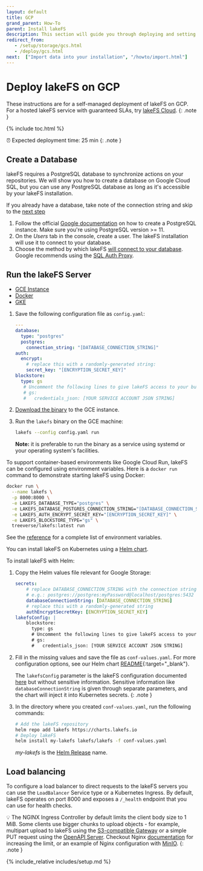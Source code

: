 ```yaml
---
layout: default
title: GCP
grand_parent: How-To
parent: Install lakeFS
description: This section will guide you through deploying and setting up a production-suitable lakeFS environment on Google Cloud Platform (GCP).
redirect_from:
   - /setup/storage/gcs.html 
   - /deploy/gcs.html 
next:  ["Import data into your installation", "/howto/import.html"]
---
```


# Deploy lakeFS on GCP

These instructions are for a self-managed deployment of lakeFS on GCP. <br/> 
For a hosted lakeFS service with guaranteed SLAs, try [lakeFS Cloud](https://lakefs.cloud/).
{: .note }

{% include toc.html %}

⏰ Expected deployment time: 25 min
{: .note }

## Create a Database

lakeFS requires a PostgreSQL database to synchronize actions on your repositories.
We will show you how to create a database on Google Cloud SQL, but you can use any PostgreSQL database as long as it's accessible by your lakeFS installation.

If you already have a database, take note of the connection string and skip to the [next step](#run-the-lakefs-server)

1. Follow the official [Google documentation](https://cloud.google.com/sql/docs/postgres/quickstart#create-instance) on how to create a PostgreSQL instance.
   Make sure you're using PostgreSQL version >= 11.
1. On the *Users* tab in the console, create a user. The lakeFS installation will use it to connect to your database.
1. Choose the method by which lakeFS [will connect to your database](https://cloud.google.com/sql/docs/postgres/connect-overview). Google recommends using
   the [SQL Auth Proxy](https://cloud.google.com/sql/docs/postgres/sql-proxy).


## Run the lakeFS Server

<div class="tabs">
  <ul>
    <li><a href="#gce">GCE Instance</a></li>
    <li><a href="#docker">Docker</a></li>
    <li><a href="#gke">GKE</a></li>
  </ul>
  <div markdown="1" id="gce">

1. Save the following configuration file as `config.yaml`:

   ```yaml
   ---
   database:
     type: "postgres"
     postgres:
       connection_string: "[DATABASE_CONNECTION_STRING]"
   auth:
     encrypt:
       # replace this with a randomly-generated string:
       secret_key: "[ENCRYPTION_SECRET_KEY]"
   blockstore:
     type: gs
      # Uncomment the following lines to give lakeFS access to your buckets using a service account:
      # gs:
      #   credentials_json: [YOUR SERVICE ACCOUNT JSON STRING]
   ```
   
1. [Download the binary](../../index.md#downloads) to the GCE instance.
1. Run the `lakefs` binary on the GCE machine:
   ```bash
   lakefs --config config.yaml run
   ```
   **Note:** it is preferable to run the binary as a service using systemd or your operating system's facilities.

</div>
<div markdown="2" id="docker">

To support container-based environments like Google Cloud Run, lakeFS can be configured using environment variables. Here is a `docker run`
command to demonstrate starting lakeFS using Docker:

```sh
docker run \
  --name lakefs \
  -p 8000:8000 \
  -e LAKEFS_DATABASE_TYPE="postgres" \
  -e LAKEFS_DATABASE_POSTGRES_CONNECTION_STRING="[DATABASE_CONNECTION_STRING]" \
  -e LAKEFS_AUTH_ENCRYPT_SECRET_KEY="[ENCRYPTION_SECRET_KEY]" \
  -e LAKEFS_BLOCKSTORE_TYPE="gs" \
  treeverse/lakefs:latest run
```

See the [reference](../../reference/configuration.md#using-environment-variables) for a complete list of environment variables.

</div>
<div markdown="3" id="gke">

You can install lakeFS on Kubernetes using a [Helm chart](https://github.com/treeverse/charts/tree/master/charts/lakefs).

To install lakeFS with Helm:

1. Copy the Helm values file relevant for Google Storage:
   
   ```yaml
   secrets:
       # replace DATABASE_CONNECTION_STRING with the connection string of the database you created in a previous step.
       # e.g.: postgres://postgres:myPassword@localhost/postgres:5432
       databaseConnectionString: [DATABASE_CONNECTION_STRING]
       # replace this with a randomly-generated string
       authEncryptSecretKey: [ENCRYPTION_SECRET_KEY]
   lakefsConfig: |
       blockstore:
         type: gs
         # Uncomment the following lines to give lakeFS access to your buckets using a service account:
         # gs:
         #   credentials_json: [YOUR SERVICE ACCOUNT JSON STRING]
   ```
1. Fill in the missing values and save the file as `conf-values.yaml`. For more configuration options, see our Helm chart [README](https://github.com/treeverse/charts/blob/master/charts/lakefs/README.md#custom-configuration){:target="_blank"}.

   The `lakefsConfig` parameter is the lakeFS configuration documented [here](https://docs.lakefs.io/reference/configuration.html) but without sensitive information.
   Sensitive information like `databaseConnectionString` is given through separate parameters, and the chart will inject it into Kubernetes secrets.
   {: .note }

1. In the directory where you created `conf-values.yaml`, run the following commands:

   ```bash
   # Add the lakeFS repository
   helm repo add lakefs https://charts.lakefs.io
   # Deploy lakeFS
   helm install my-lakefs lakefs/lakefs -f conf-values.yaml
   ```

   *my-lakefs* is the [Helm Release](https://helm.sh/docs/intro/using_helm/#three-big-concepts) name.


## Load balancing

To configure a load balancer to direct requests to the lakeFS servers you can use the `LoadBalancer` Service type or a Kubernetes Ingress.
By default, lakeFS operates on port 8000 and exposes a `/_health` endpoint that you can use for health checks.

💡 The NGINX Ingress Controller by default limits the client body size to 1 MiB.
Some clients use bigger chunks to upload objects - for example, multipart upload to lakeFS using the [S3-compatible Gateway](../../understand/architecture.md#s3-gateway) or 
a simple PUT request using the [OpenAPI Server](../../understand/architecture.md#openapi-server).
Checkout Nginx [documentation](https://kubernetes.github.io/ingress-nginx/user-guide/nginx-configuration/annotations/#custom-max-body-size) for increasing the limit, or an example of Nginx configuration with [MinIO](https://docs.min.io/docs/setup-nginx-proxy-with-minio.html).
{: .note }

</div>
</div>



{% include_relative includes/setup.md %}